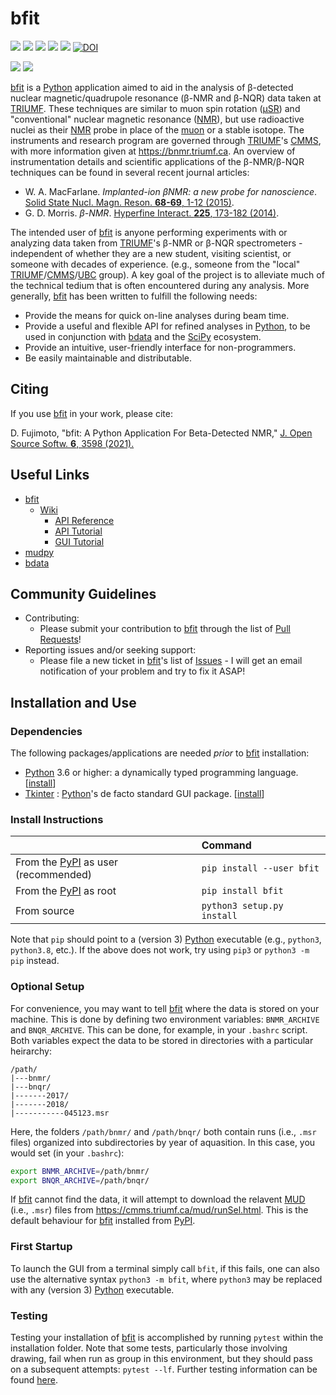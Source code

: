 # bfit

<a href="https://pypi.org/project/bfit/" alt="PyPI Version"><img src="https://img.shields.io/pypi/v/bfit?label=PyPI%20Version"/></a>
<img src="https://img.shields.io/pypi/format/bfit?label=PyPI%20Format"/>
<img src="https://img.shields.io/github/languages/code-size/dfujim/bfit"/>
<img src="https://img.shields.io/tokei/lines/github/dfujim/bfit"/>
<img src="https://img.shields.io/pypi/l/bfit"/>
[![DOI](https://joss.theoj.org/papers/10.21105/joss.03598/status.svg)](https://doi.org/10.21105/joss.03598)

<a href="https://github.com/dfujim/bfit/commits/master" alt="Commits"><img src="https://img.shields.io/github/commits-since/dfujim/bfit/latest/master"/></a>
<a href="https://github.com/dfujim/bfit/commits/master" alt="Commits"><img src="https://img.shields.io/github/last-commit/dfujim/bfit"/></a>

[bfit] is a [Python] application aimed to aid in the analysis of β-detected
nuclear magnetic/quadrupole resonance (β-NMR and β-NQR) data taken at [TRIUMF].
These techniques are similar to muon spin rotation ([μSR]) and "conventional"
nuclear magnetic resonance ([NMR]), but use radioactive nuclei as their [NMR]
probe in place of the [muon] or a stable isotope.
The instruments and research program are governed through [TRIUMF]'s [CMMS],
with more information given at <https://bnmr.triumf.ca>.
An overview of instrumentation details and scientific applications of the
β-NMR/β-NQR techniques can be found in several recent journal articles:

- W. A. MacFarlane.
  <i>Implanted-ion βNMR: a new probe for nanoscience</i>.
  <a href="https://doi.org/10.1016/j.ssnmr.2015.02.004">
  Solid State Nucl. Magn. Reson. <b>68-69</b>, 1-12 (2015)</a>.
- G. D. Morris.
  <i>β-NMR</i>.
  <a href="https://doi.org/10.1007/s10751-013-0894-6">
  Hyperfine Interact. <b>225</b>, 173-182 (2014)</a>.

The intended user of [bfit] is anyone performing experiments with or analyzing
data taken from [TRIUMF]'s β-NMR or β-NQR spectrometers - independent of whether
they are a new student, visiting scientist, or someone with decades of experience.
(e.g., someone from the "local" [TRIUMF]/[CMMS]/[UBC] group).
A key goal of the project is to alleviate much of the technical tedium that is
often encountered during any analysis.
More generally, [bfit] has been written to fulfill the following needs:

* Provide the means for quick on-line analyses during beam time.
* Provide a useful and flexible API for refined analyses in [Python],
  to be used in conjunction with [bdata] and the [SciPy] ecosystem.
* Provide an intuitive, user-friendly interface for non-programmers.
* Be easily maintainable and distributable.

## Citing

If you use [bfit] in your work, please cite:

D. Fujimoto, "bfit: A Python Application For Beta-Detected NMR," [J. Open Source Softw. <b>6</b>, 3598 (2021).](https://doi.org/10.21105/joss.03598)

## Useful Links

* [bfit]
  * [Wiki]
    * [API Reference]
    * [API Tutorial]
    * [GUI Tutorial]
* [mudpy]
* [bdata]

## Community Guidelines

* Contributing:
  * Please submit your contribution to [bfit] through the list of
    [Pull Requests]!
* Reporting issues and/or seeking support:
  * Please file a new ticket in [bfit]'s list of [Issues] - I will get an email
    notification of your problem and try to fix it ASAP!

## Installation and Use

### Dependencies

The following packages/applications are needed _prior_ to [bfit] installation:
- [Python] 3.6 or higher: a dynamically typed programming language. [[install](https://wiki.python.org/moin/BeginnersGuide/Download)]
- [Tkinter] : [Python]'s de facto standard GUI package. [[install](https://tkdocs.com/tutorial/install.html)]

### Install Instructions

|  | Command |
|:-- | :--|
From the [PyPI] as user (recommended) | `pip install --user bfit` |
From the [PyPI] as root | `pip install bfit` |
From source | `python3 setup.py install` |

Note that `pip` should point to a (version 3) [Python] executable
(e.g., `python3`, `python3.8`, etc.).
If the above does not work, try using `pip3` or `python3 -m pip` instead.

### Optional Setup

For convenience,
you may want to tell [bfit] where the data is stored on your machine.
This is done by defining two environment variables:
`BNMR_ARCHIVE` and `BNQR_ARCHIVE`.
This can be done, for example, in your `.bashrc` script.
Both variables expect the data to be stored in directories with a particular
heirarchy:

```
/path/
|---bnmr/
|---bnqr/
|-------2017/
|-------2018/
|-----------045123.msr
```

Here, the folders `/path/bnmr/` and `/path/bnqr/` both contain runs
(i.e., `.msr` files) organized into subdirectories by year of aquasition.
In this case, you would set (in your `.bashrc`):

```bash
export BNMR_ARCHIVE=/path/bnmr/
export BNQR_ARCHIVE=/path/bnqr/
```

If [bfit] cannot find the data, it will attempt to download the relavent [MUD]
(i.e., `.msr`) files from <https://cmms.triumf.ca/mud/runSel.html>.
This is the default behaviour for [bfit] installed from [PyPI].

### First Startup 

To launch the GUI from a terminal simply call `bfit`, if this fails, one can also use the alternative syntax `python3 -m bfit`, where `python3` may be replaced with any (version 3) [Python] executable.

### Testing

Testing your installation of [bfit] is accomplished by running `pytest` within the installation folder. Note that some tests, particularly those involving drawing, fail when run as group in this environment, but they should pass on a subsequent attempts: `pytest --lf`. Further testing information can be found [here](https://github.com/dfujim/bfit/wiki/Installation-and-first-startup).

[Python]: https://www.python.org/
[SciPy]: https://www.scipy.org/
[Cython]: https://cython.org/
[NumPy]: https://numpy.org/
[pandas]: https://pandas.pydata.org/
[Matplotlib]: https://matplotlib.org/
[Tkinter]: https://wiki.python.org/moin/TkInter
[PyYAML]: https://pyyaml.org/
[pytest]: https://docs.pytest.org/en/6.2.x/
[tqdm]: https://github.com/tqdm/tqdm
[requests]: https://requests.readthedocs.io/en/master/
[Jupyter]: https://jupyter.org/
[argparse]: https://docs.python.org/3/library/argparse.html

[YAML]: https://yaml.org/
[C]: https://en.wikipedia.org/wiki/C_(programming_language)
[HTTP]: https://en.wikipedia.org/wiki/Hypertext_Transfer_Protocol

[TRIUMF]: https://www.triumf.ca/
[CMMS]: https://cmms.triumf.ca
[MUD]: https://cmms.triumf.ca/mud/
[archive]: https://cmms.triumf.ca/mud/runSel.html
[`data/BNMR/2020/040123.msr`]: https://cmms.triumf.ca/mud/mud_hdrs.php?ray=Run%2040123%20from%20BNMR%20in%202020&cmd=heads&fn=data/BNMR/2020/040123.msr

[PHYSICA]: https://computing.triumf.ca/legacy/physica/
[UBC]: https://www.ubc.ca/
[μSR]: https://en.wikipedia.org/wiki/Muon_spin_spectroscopy
[NMR]: https://en.wikipedia.org/wiki/Nuclear_magnetic_resonance
[muon]: https://en.wikipedia.org/wiki/Muon

[bnmr_1f]: https://gitlab.com/rmlm/bnmr_1f
[bnmr_2e]: https://gitlab.com/rmlm/bnmr_2e
[bnmrfit]: https://gitlab.com/rmlm/bnmrfit
[bnmroffice]: https://github.com/hsaadaoui/bnmroffice
[musrfit]: https://bitbucket.org/muonspin/musrfit
[musrfit documentation]: https://lmu.web.psi.ch/musrfit/user/html/index.html

[mudpy]: https://github.com/dfujim/mudpy
[bdata]: https://github.com/dfujim/bdata

[bfit]: https://github.com/dfujim/bfit
[Pull Requests]: https://github.com/dfujim/bfit/pulls
[Issues]: https://github.com/dfujim/bfit/issues
[PyPI]: https://pypi.org/project/bfit/
[API Reference]: https://github.com/dfujim/bfit/wiki/API-Reference
[API Tutorial]: https://github.com/dfujim/bfit/wiki/API-Tutorial
[GUI Tutorial]: https://github.com/dfujim/bfit/wiki/GUI-Tutorial
[Wiki]: https://github.com/dfujim/bfit/wiki

[ROOT]: https://github.com/root-project/root
[MINUIT]: https://doi.org/10.1016/0010-4655(75)90039-9
[MINUIT2]: https://root.cern/doc/master/Minuit2Page.html
[iminuit]: https://github.com/scikit-hep/iminuit

